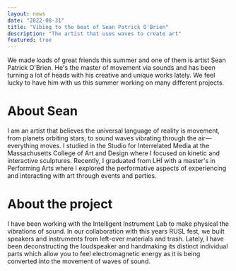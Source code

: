 ```yaml
---
layout: news
date: "2022-08-31"
title: "Vibing to the beat of Sean Patrick O'Brien"
description: "The artist that uses waves to create art"
featured: true
---
```


<script>
import CaptionedImage from "../../components/Images/CaptionedImage.svelte"
</script>

We made loads of great friends this summer and one of them is artist Sean Patrick O'Brien. He's the master of movement via sounds and has been turning a lot of heads with his creative and unique works lately. We feel lucky to have him with us this summer working on many different projects. 

<CaptionedImage
src="news/sean-5724.jpg"
alt="A man sitting at a blue desk, peeking through a couple of tiny bronze circles he's holding."
caption="Sean Patrick O'Brien hard at work in our lab"/>

# About Sean

I am an artist that believes the universal language of reality is movement, from planets orbiting stars, to sound waves vibrating through the air—everything moves. I studied in the Studio for Interrelated Media at the Massachusetts College of Art and Design where I focused on kinetic and interactive sculptures. Recently, I graduated from LHÍ with a master's in Performing Arts where I explored the performative aspects of experiencing and interacting with art through events and parties.

<CaptionedImage
src="news/sean-5665.jpg"
alt="A tower of small and beautifully designed speakers."
caption="Recycled speakers lasercut from discarded materials"/>

# About the project

I have been working with the Intelligent Instrument Lab to make physical the vibrations of sound. In our collaboration with this years RUSL fest, we built speakers and instruments from left-over materials and trash. Lately, I have been deconstructing the loudspeaker and handmaking its distinct individual parts which allow you to feel electromagnetic energy as it is being converted into the movement of waves of sound.

<CaptionedImage
src="news/sean-5712.jpg"
alt="Various pieces of technical elements spread out on a blue table."
caption="Various elements for the technology library, a modular system for rapid prototyping and experimentation"/>

<CaptionedImage
src="news/sean-5741.jpg"
alt="Blue circular flat devices."
caption="Exciter speakers turn anything into a speaker!"/>

<CaptionedImage
src="news/sean-5732.jpg"
alt="Copper spirals on a yellow surface."
caption="Copper coils ugly electromechanical experimentation"/>
